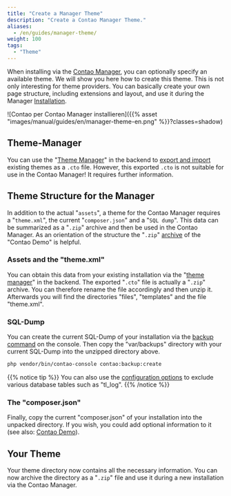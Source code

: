 ```yaml
---
title: "Create a Manager Theme"
description: "Create a Contao Manager Theme."
aliases:
  - /en/guides/manager-theme/
weight: 100
tags: 
  - "Theme"
---
```



When installing via the [Contao Manager](/en/installation/contao-manager/), you can optionally specify an available theme.
We will show you here how to create this theme. This is not only interesting for theme providers. You can 
basically create your own page structure, including extensions and layout, and use it during the Manager [Installation](/en/installation/install-contao/). 

![Contao per Contao Manager installieren]({{% asset "images/manual/guides/en/manager-theme-en.png" %}}?classes=shadow)


## Theme-Manager

You can use the "[Theme Manager](/en/layout/theme-manager/)" in the backend to [export and import](/en/layout/theme-manager/manage-themes/) 
existing themes as a `.cto` file. However, this exported `.cto` is not suitable for use in the Contao Manager! It requires further information.


## Theme Structure for the Manager

In addition to the actual "`assets`", a theme for the Contao Manager requires a "`theme.xml`", the current "`composer.json`" and a
"`SQL dump`". This data can be summarized as a "`.zip`" archive and then be used in the Contao Manager. As an orientation of the structure 
the "`.zip`" [archive](https://github.com/contao/contao-demo/tags) of the "Contao Demo" is helpful.


### Assets and the "theme.xml"

You can obtain this data from your existing installation via the "[theme manager](/en/layout/theme-manager/)" in the backend. The exported
"`.cto`" file is actually a "`.zip`" archive. You can therefore rename the file accordingly and then unzip it. Afterwards
you will find the directories "files", "templates" and the file "theme.xml".


### SQL-Dump

You can create the current SQL-Dump of your installation via the [backup command](/en/cli/database-backups/) on the console. 
Then copy the "var/backups" directory with your current SQL-Dump into the unzipped directory above.


```bash
php vendor/bin/contao-console contao:backup:create
```

{{% notice tip %}}
You can also use the [configuration options](/en/cli/db-backups/#configuration) to exclude various database tables such as "tl_log". 
{{% /notice %}}


### The "composer.json"

Finally, copy the current "composer.json" of your installation into the unpacked directory. If you wish,
you could add optional information to it (see also: [Contao Demo](https://github.com/contao/contao-demo/blob/5.3.x/composer.json)).


## Your Theme

Your theme directory now contains all the necessary information. You can now archive the directory as a "`.zip`" file and 
use it during a new installation via the Contao Manager.